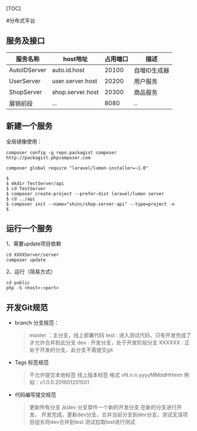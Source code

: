 [TOC]

#分布式平台

## 服务及接口

|服务名称|host地址|占用端口|描述|
|-|-|-|-|
|AutoIDServer|auto.id.host|20100|自增ID生成器|
|UserServer|user.server.host|20200|用户服务|
|ShopServer|shop.server.host|20300|商品服务|
|展销前段|...|8080|..|

## 新建一个服务

全局镜像使用：
```shell
composer config -g repo.packagist composer http://packagist.phpcomposer.com
```

```shell
composer global require "laravel/lumen-installer=~1.0"
```

```shell
$
$ mkdir TestServer/api
$ cd TestServer
$ composer create-project --prefer-dist laravel/lumen server
$ cd ../api
$ composer init --name="shinc/shop-server-api" --type=project -n
$ 
```

## 运行一个服务
1、需要update项目依赖

```shell
cd XXXXServer/server
composer update
```

2、运行（简易方式）

```shell
cd public 
php -S <host>:<port>
```

## 开发Git规范
+ branch 分支规范：

  > master ：主分支，线上部署代码
  > test   : 进入测试代码，只有开发完成了才允许合并到此分支
  > dev    : 开发分支，处于开发阶段分支
  > XXXXXX : 正处于开发的分支，此分支不需提交git
  
+ Tags 标签规范

  > 不允许提交本地标签
  > 线上版本标签 格式 vN.n.n.yyyyMMddHHmm 例如：v1.0.0.201601201501

+ 代码编写提交规范

  > 更新所有分支
  > 从dev 分支穿件一个新的开发分支
  > 在新的分支进行开发，
  > 开发完成，更新dev分支，合并当前分支到dev分支，测试无误项目组长将dev合并到test
  > 测试拉取test进行测试
   